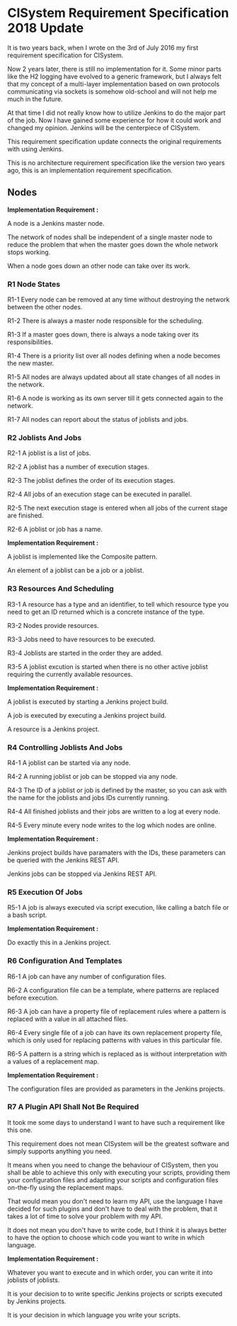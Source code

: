 # CISystem Requirement Specification 2018 Update

It is two years back, when I wrote on the 3rd of July 2016 my first requirement specification for
CISystem.

Now 2 years later, there is still no implementation for it. Some minor parts like the H2 logging have
evolved to a generic framework, but I always felt that my concept of a multi-layer implementation
based on own protocols communicating via sockets is somehow old-school and will not help me
 much in the future.

At that time I did not really know how to utilize Jenkins to do the major part of the job.
Now I have gained some experience for how it could work and changed my opinion.
Jenkins will be the centerpiece of CISystem.

This requirement specification update connects the original requirements with using Jenkins.

This is no architecture requirement specification like the version two years ago,
this is an implementation requirement specification.

## Nodes

**Implementation Requirement :**

A node is a Jenkins master node.

The network of nodes shall be independent of a single master node to reduce the problem that
when the master goes down the whole network stops working.

When a node goes down an other node can take over its work.

### R1 Node States

R1-1 Every node can be removed at any time without destroying the network between the other nodes.

R1-2 There is always a master node responsible for the scheduling.

R1-3 If a master goes down, there is always a node taking over its responsibilities.

R1-4 There is a priority list over all nodes defining when a node becomes the new master.

R1-5 All nodes are always updated about all state changes of all nodes in the network.

R1-6 A node is working as its own server till it gets connected again to the network.

R1-7 All nodes can report about the status of joblists and jobs.

### R2 Joblists And Jobs

R2-1 A joblist is a list of jobs.

R2-2 A joblist has a number of execution stages.

R2-3 The joblist defines the order of its execution stages.

R2-4 All jobs of an execution stage can be executed in parallel.

R2-5 The next execution stage is entered when all jobs of the current stage are finished.

R2-6 A joblist or job has a name.

**Implementation Requirement :**

A joblist is implemented like the Composite pattern.

An element of a joblist can be a job or a joblist.

### R3 Resources And Scheduling

R3-1 A resource has a type and an identifier, to tell which resource type you need to get an ID returned which is a concrete instance of the type.

R3-2 Nodes provide resources.

R3-3 Jobs need to have resources to be executed.

R3-4 Joblists are started in the order they are added.

R3-5 A joblist excution is started when there is no other active joblist requiring the currently available resources.

**Implementation Requirement :**

A joblist is executed by starting a Jenkins project build.

A job is executed by executing a Jenkins project build.

A resource is a Jenkins project.

### R4 Controlling Joblists And Jobs

R4-1 A joblist can be started via any node.

R4-2 A running joblist or job can be stopped via any node.

R4-3 The ID of a joblist or job is defined by the master, so you can ask with the name for the joblists and jobs IDs currently running.

R4-4 All finished joblists and their jobs are written to a log at every node.

R4-5 Every minute every node writes to the log which nodes are online.

**Implementation Requirement :**

Jenkins project builds have paramaters with the IDs,
these parameters can be queried with the Jenkins REST API.

Jenkins jobs can be stopped via Jenkins REST API.

### R5 Execution Of Jobs

R5-1 A job is always executed via script execution, like calling a batch file or a bash script.

**Implementation Requirement :**

Do exactly this in a Jenkins project.

### R6 Configuration And Templates

R6-1 A job can have any number of configuration files.

R6-2 A configuration file can be a template, where patterns are replaced before execution.

R6-3 A job can have a property file of replacement rules where a pattern is replaced with a value in all attached files.

R6-4 Every single file of a job can have its own replacement property file, which is only used for replacing patterns with values in this particular file.

R6-5 A pattern is a string which is replaced as is without interpretation with a values of a replacement map.

**Implementation Requirement :**

The configuration files are provided as parameters in the Jenkins projects.

### R7 A Plugin API Shall Not Be Required

It took me some days to understand I want to have such a requirement like this one.

This requirement does not mean CISystem will be the greatest software and simply supports anything you need.

It means when you need to change the behaviour of CISystem, then you shall be able to achieve this only with executing your scripts, providing them your configuration files and adapting your scripts and configuration files on-the-fly using the replacement maps.

That would mean you don't need to learn my API, use the language I have decided for such plugins and don't have to deal with the problem, that it takes a lot of time to solve your problem with my API.

It does not mean you don't have to write code, but I think it is always better to have the option to choose which code you want to write in which language.

**Implementation Requirement :**

Whatever you want to execute and in which order, you can write it into joblists of joblists.

It is your decision to to write specific Jenkins projects or scripts executed by Jenkins projects.

It is your decision in which language you write your scripts.
